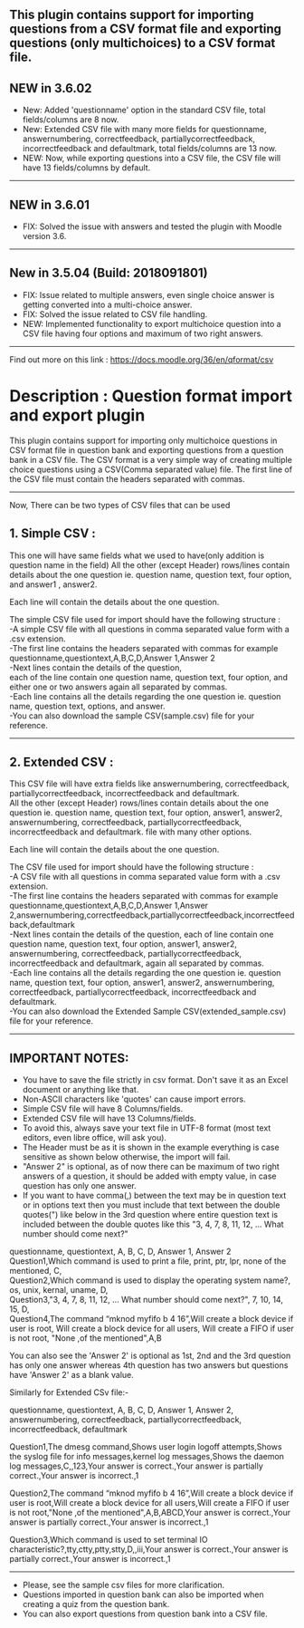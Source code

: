 ## This plugin contains support for importing  questions from a CSV format file and exporting questions (only multichoices) to a CSV format file.

## NEW in 3.6.02
- New: Added 'questionname' option in the standard CSV file, total fields/columns are 8 now.
- New: Extended CSV file with many more fields for questionname, answernumbering, correctfeedback, partiallycorrectfeedback, incorrectfeedback and defaultmark, total fields/columns are 13 now.
- NEW: Now, while exporting questions into a CSV file, the CSV file will have 13 fields/columns by default.

--------------

## NEW in 3.6.01
- FIX: Solved the issue with answers and tested the plugin with Moodle version 3.6.

--------------
## New in 3.5.04 (Build: 2018091801)
- FIX: Issue related to multiple answers, even single choice answer is getting converted into a multi-choice answer.
- FIX: Solved the issue related to CSV file handling.
- NEW: Implemented functionality to export multichoice question into a CSV file having four options and maximum of two right answers.
--------------

Find out more on this link : https://docs.moodle.org/36/en/qformat/csv

# Description : Question format import and export plugin

This plugin contains support for importing only multichoice questions in CSV format file in question bank and exporting questions from a question bank in a CSV file.
The CSV format is a very simple way of creating multiple choice questions using a CSV(Comma separated value) file.
The first line of the CSV file must contain the headers separated with commas.

--------------
Now, There can be two types of CSV files that can be used
## 1. Simple CSV :

This one will have same fields what we used to have(only addition is question name in the field)
	All the other (except Header) rows/lines contain details about the one question ie. question name, question text, four option, and answer1 , answer2.

Each line will contain the details about the one question.

The simple CSV file used for import should have the following structure : <br>
-A simple CSV file with all questions in comma separated value form with a .csv extension. <br>
-The first line contains the headers separated with commas for example <br>
  questionname,questiontext,A,B,C,D,Answer 1,Answer 2 <br>
-Next lines contain the details of the question, <br>
  each of the line contain one question name, question text, four option, and either one or two answers again all separated by commas.<br>
-Each line contains all the details regarding the one question ie. question name, question text, options, and answer.<br>
-You can also download the sample CSV(sample.csv) file for your reference.<br>

--------------

## 2. Extended CSV :

This CSV file will have extra fields like answernumbering, correctfeedback, partiallycorrectfeedback, incorrectfeedback and defaultmark.<br>
	All the other (except Header) rows/lines contain details about the one question ie. question name, question text, four option, answer1, answer2, answernumbering, correctfeedback, partiallycorrectfeedback, incorrectfeedback and defaultmark.
file with many other options.<br>

Each line will contain the details about the one question.

The CSV file used for import should have the following structure :<br>
-A CSV file with all questions in comma separated value form with a .csv extension.<br>
-The first line contains the headers separated with commas for example<br>
  questionname,questiontext,A,B,C,D,Answer 1,Answer 2,answernumbering,correctfeedback,partiallycorrectfeedback,incorrectfeedback,defaultmark<br>
-Next lines contain the details of the question,
  each of line contain one question name, question text, four option, answer1, answer2, answernumbering, correctfeedback, partiallycorrectfeedback, incorrectfeedback and defaultmark, again all separated by commas.<br>
-Each line contains all the details regarding the one question ie. question name, question text, four option, answer1, answer2, answernumbering, correctfeedback, partiallycorrectfeedback, incorrectfeedback and defaultmark.<br>
-You can also download the Extended Sample CSV(extended_sample.csv) file for your reference.<br>

--------------

## IMPORTANT NOTES:

* You have to save the file strictly in csv format. Don't save it as an Excel document or anything like that.
* Non-ASCII characters like 'quotes' can cause import errors.
* Simple CSV file will have 8 Columns/fields.
* Extended CSV file will have 13 Columns/fields.
* To avoid this, always save your text file in UTF-8 format (most text editors, even libre office, will ask you).
* The Header must be as it is shown in the example everything is case sensitive as shown below otherwise, the import will fail.
* "Answer 2" is optional, as of now there can be maximum of two right answers of a question, it should be added with empty value,   	in case question has only one answer.
* If you want to have comma(,) between the text may be in question text or in options text then 
    you must include that text between the double quotes(") like below in the 3rd question
where entire question text is included between the double quotes like this "3, 4, 7, 8, 11, 12, ... What number should come next?"

 questionname, questiontext, A, B, C, D, Answer 1, Answer 2<br>
 Question1,Which command is used to print a file, print, ptr, lpr, none of the mentioned, C,<br>
 Question2,Which command is used to display the operating system name?, os, unix, kernal, uname, D,<br>
 Question3,"3, 4, 7, 8, 11, 12, ... What number should come next?", 7, 10, 14, 15, D,<br>
 Question4,The command “mknod myfifo b 4 16”,Will create a block device if user is root, Will create a block device for all users, Will create a FIFO if user is not root, "None ,of the mentioned",A,B<br>


You can also see the 'Answer 2' is optional as 1st, 2nd and the 3rd question has only one answer whereas 4th question has two answers but questions have 'Answer 2' as a blank value.

Similarly for Extended CSv file:-<br>

 questionname, questiontext, A, B, C, D, Answer 1, Answer 2, answernumbering, correctfeedback, partiallycorrectfeedback, incorrectfeedback, defaultmark

 Question1,The dmesg command,Shows user login logoff attempts,Shows the syslog file for info messages,kernel log messages,Shows the daemon log messages,C,,123,Your answer is correct.,Your answer is partially correct.,Your answer is incorrect.,1

 Question2,The command “mknod myfifo b 4 16”,Will create a block device if user is root,Will create a block device for all users,Will create a FIFO if user is not root,"None ,of the mentioned",A,B,ABCD,Your answer is correct.,Your answer is partially correct.,Your answer is incorrect.,1

Question3,Which command is used to set terminal IO characteristic?,tty,ctty,ptty,stty,D,,iii,Your answer is correct.,Your answer is partially correct.,Your answer is incorrect.,1

--------------

* Please, see the sample csv files for more clarification.
* Questions imported in question bank can also be imported when creating a quiz from the question bank.
* You can also export questions from question bank into a CSV file.
